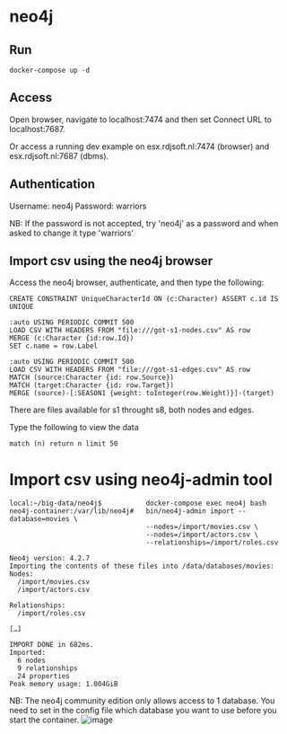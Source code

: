 # neo4j

## Run

`docker-compose up -d`

## Access

Open browser, navigate to localhost:7474 and then set Connect URL to localhost:7687.

Or access a running dev example on esx.rdjsoft.nl:7474 (browser) and esx.rdjsoft.nl:7687 (dbms).

## Authentication

Username: neo4j
Password: warriors

NB: If the password is not accepted, try 'neo4j' as a password and when asked to change it type 'warriors'

## Import csv using the neo4j browser

Access the neo4j browser, authenticate, and then type the following:

```
CREATE CONSTRAINT UniqueCharacterId ON (c:Character) ASSERT c.id IS UNIQUE

:auto USING PERIODIC COMMIT 500
LOAD CSV WITH HEADERS FROM "file:///got-s1-nodes.csv" AS row
MERGE (c:Character {id:row.Id})
SET c.name = row.Label

:auto USING PERIODIC COMMIT 500
LOAD CSV WITH HEADERS FROM "file:///got-s1-edges.csv" AS row
MATCH (source:Character {id: row.Source})
MATCH (target:Character {id: row.Target})
MERGE (source)-[:SEASON1 {weight: toInteger(row.Weight)}]-(target)
```
There are files available for s1 throught s8, both nodes and edges.

Type the following to view the data
```
match (n) return n limit 50
```

# Import csv using neo4j-admin tool

```
local:~/big-data/neo4j$           docker-compose exec neo4j bash
neo4j-container:/var/lib/neo4j#   bin/neo4j-admin import --database=movies \
                                  --nodes=/import/movies.csv \
                                  --nodes=/import/actors.csv \
                                  --relationships=/import/roles.csv
```

```
Neo4j version: 4.2.7
Importing the contents of these files into /data/databases/movies:
Nodes:
  /import/movies.csv
  /import/actors.csv

Relationships:
  /import/roles.csv

[…]

IMPORT DONE in 682ms.
Imported:
  6 nodes
  9 relationships
  24 properties
Peak memory usage: 1.004GiB
```

NB: The neo4j community edition only allows access to 1 database. You need to set in the config file which database you want to use before you start the container.
![image](https://user-images.githubusercontent.com/4932561/120121267-bd510b80-c1a2-11eb-8337-fc3aeb2d40ae.png)
